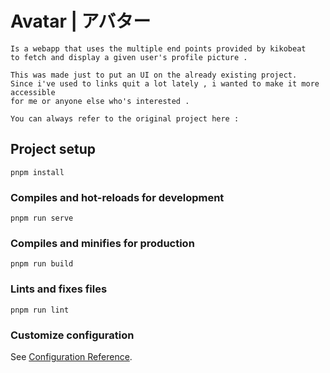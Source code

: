 # Avatar | アバター

```
Is a webapp that uses the multiple end points provided by kikobeat
to fetch and display a given user's profile picture .

This was made just to put an UI on the already existing project.
Since i've used to links quit a lot lately , i wanted to make it more accessible
for me or anyone else who's interested .

You can always refer to the original project here :

```

## Project setup

```
pnpm install
```

### Compiles and hot-reloads for development

```
pnpm run serve
```

### Compiles and minifies for production

```
pnpm run build
```

### Lints and fixes files

```
pnpm run lint
```

### Customize configuration

See [Configuration Reference](https://cli.vuejs.org/config/).
